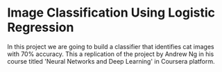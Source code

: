 # Image Classification Using Logistic Regression
In this project we are going to build a classifier that identifies cat images with 70% accuracy. 
This a replication of the project by Andrew Ng in his course titled 'Neural Networks and Deep Learning' in Coursera platform. 
